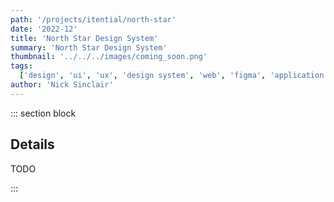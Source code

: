 ```yaml
---
path: '/projects/itential/north-star'
date: '2022-12'
title: 'North Star Design System'
summary: 'North Star Design System'
thumbnail: '../../../images/coming_soon.png'
tags:
  ['design', 'ui', 'ux', 'design system', 'web', 'figma', 'application', '2022']
author: 'Nick Sinclair'
---
```


::: section block

## Details

TODO

:::
